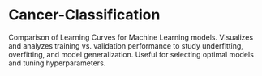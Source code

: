 # Cancer-Classification
Comparison of Learning Curves for Machine Learning models. Visualizes and analyzes training vs. validation performance to study underfitting, overfitting, and model generalization. Useful for selecting optimal models and tuning hyperparameters.

